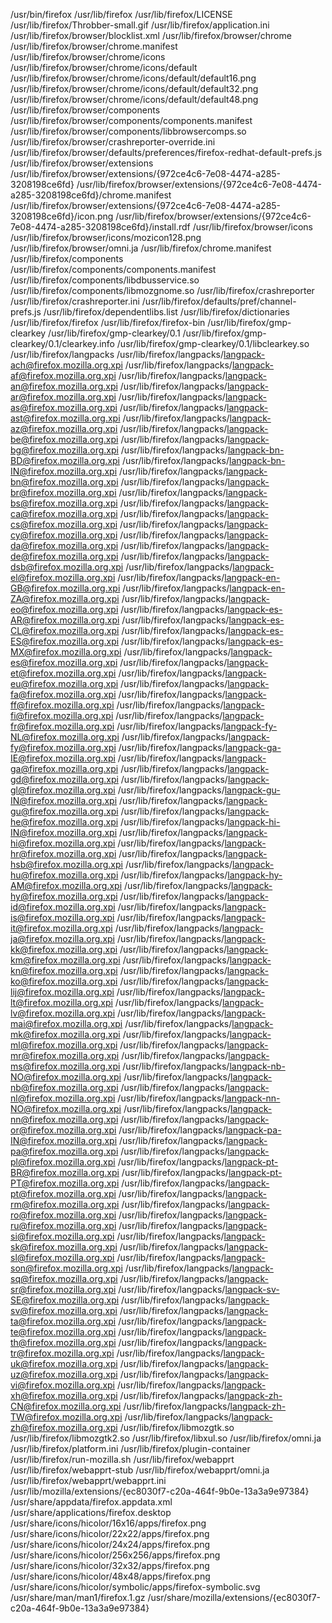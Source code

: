 /usr/bin/firefox
/usr/lib/firefox
/usr/lib/firefox/LICENSE
/usr/lib/firefox/Throbber-small.gif
/usr/lib/firefox/application.ini
/usr/lib/firefox/browser/blocklist.xml
/usr/lib/firefox/browser/chrome
/usr/lib/firefox/browser/chrome.manifest
/usr/lib/firefox/browser/chrome/icons
/usr/lib/firefox/browser/chrome/icons/default
/usr/lib/firefox/browser/chrome/icons/default/default16.png
/usr/lib/firefox/browser/chrome/icons/default/default32.png
/usr/lib/firefox/browser/chrome/icons/default/default48.png
/usr/lib/firefox/browser/components
/usr/lib/firefox/browser/components/components.manifest
/usr/lib/firefox/browser/components/libbrowsercomps.so
/usr/lib/firefox/browser/crashreporter-override.ini
/usr/lib/firefox/browser/defaults/preferences/firefox-redhat-default-prefs.js
/usr/lib/firefox/browser/extensions
/usr/lib/firefox/browser/extensions/{972ce4c6-7e08-4474-a285-3208198ce6fd}
/usr/lib/firefox/browser/extensions/{972ce4c6-7e08-4474-a285-3208198ce6fd}/chrome.manifest
/usr/lib/firefox/browser/extensions/{972ce4c6-7e08-4474-a285-3208198ce6fd}/icon.png
/usr/lib/firefox/browser/extensions/{972ce4c6-7e08-4474-a285-3208198ce6fd}/install.rdf
/usr/lib/firefox/browser/icons
/usr/lib/firefox/browser/icons/mozicon128.png
/usr/lib/firefox/browser/omni.ja
/usr/lib/firefox/chrome.manifest
/usr/lib/firefox/components
/usr/lib/firefox/components/components.manifest
/usr/lib/firefox/components/libdbusservice.so
/usr/lib/firefox/components/libmozgnome.so
/usr/lib/firefox/crashreporter
/usr/lib/firefox/crashreporter.ini
/usr/lib/firefox/defaults/pref/channel-prefs.js
/usr/lib/firefox/dependentlibs.list
/usr/lib/firefox/dictionaries
/usr/lib/firefox/firefox
/usr/lib/firefox/firefox-bin
/usr/lib/firefox/gmp-clearkey
/usr/lib/firefox/gmp-clearkey/0.1
/usr/lib/firefox/gmp-clearkey/0.1/clearkey.info
/usr/lib/firefox/gmp-clearkey/0.1/libclearkey.so
/usr/lib/firefox/langpacks
/usr/lib/firefox/langpacks/langpack-ach@firefox.mozilla.org.xpi
/usr/lib/firefox/langpacks/langpack-af@firefox.mozilla.org.xpi
/usr/lib/firefox/langpacks/langpack-an@firefox.mozilla.org.xpi
/usr/lib/firefox/langpacks/langpack-ar@firefox.mozilla.org.xpi
/usr/lib/firefox/langpacks/langpack-as@firefox.mozilla.org.xpi
/usr/lib/firefox/langpacks/langpack-ast@firefox.mozilla.org.xpi
/usr/lib/firefox/langpacks/langpack-az@firefox.mozilla.org.xpi
/usr/lib/firefox/langpacks/langpack-be@firefox.mozilla.org.xpi
/usr/lib/firefox/langpacks/langpack-bg@firefox.mozilla.org.xpi
/usr/lib/firefox/langpacks/langpack-bn-BD@firefox.mozilla.org.xpi
/usr/lib/firefox/langpacks/langpack-bn-IN@firefox.mozilla.org.xpi
/usr/lib/firefox/langpacks/langpack-bn@firefox.mozilla.org.xpi
/usr/lib/firefox/langpacks/langpack-br@firefox.mozilla.org.xpi
/usr/lib/firefox/langpacks/langpack-bs@firefox.mozilla.org.xpi
/usr/lib/firefox/langpacks/langpack-ca@firefox.mozilla.org.xpi
/usr/lib/firefox/langpacks/langpack-cs@firefox.mozilla.org.xpi
/usr/lib/firefox/langpacks/langpack-cy@firefox.mozilla.org.xpi
/usr/lib/firefox/langpacks/langpack-da@firefox.mozilla.org.xpi
/usr/lib/firefox/langpacks/langpack-de@firefox.mozilla.org.xpi
/usr/lib/firefox/langpacks/langpack-dsb@firefox.mozilla.org.xpi
/usr/lib/firefox/langpacks/langpack-el@firefox.mozilla.org.xpi
/usr/lib/firefox/langpacks/langpack-en-GB@firefox.mozilla.org.xpi
/usr/lib/firefox/langpacks/langpack-en-ZA@firefox.mozilla.org.xpi
/usr/lib/firefox/langpacks/langpack-eo@firefox.mozilla.org.xpi
/usr/lib/firefox/langpacks/langpack-es-AR@firefox.mozilla.org.xpi
/usr/lib/firefox/langpacks/langpack-es-CL@firefox.mozilla.org.xpi
/usr/lib/firefox/langpacks/langpack-es-ES@firefox.mozilla.org.xpi
/usr/lib/firefox/langpacks/langpack-es-MX@firefox.mozilla.org.xpi
/usr/lib/firefox/langpacks/langpack-es@firefox.mozilla.org.xpi
/usr/lib/firefox/langpacks/langpack-et@firefox.mozilla.org.xpi
/usr/lib/firefox/langpacks/langpack-eu@firefox.mozilla.org.xpi
/usr/lib/firefox/langpacks/langpack-fa@firefox.mozilla.org.xpi
/usr/lib/firefox/langpacks/langpack-ff@firefox.mozilla.org.xpi
/usr/lib/firefox/langpacks/langpack-fi@firefox.mozilla.org.xpi
/usr/lib/firefox/langpacks/langpack-fr@firefox.mozilla.org.xpi
/usr/lib/firefox/langpacks/langpack-fy-NL@firefox.mozilla.org.xpi
/usr/lib/firefox/langpacks/langpack-fy@firefox.mozilla.org.xpi
/usr/lib/firefox/langpacks/langpack-ga-IE@firefox.mozilla.org.xpi
/usr/lib/firefox/langpacks/langpack-ga@firefox.mozilla.org.xpi
/usr/lib/firefox/langpacks/langpack-gd@firefox.mozilla.org.xpi
/usr/lib/firefox/langpacks/langpack-gl@firefox.mozilla.org.xpi
/usr/lib/firefox/langpacks/langpack-gu-IN@firefox.mozilla.org.xpi
/usr/lib/firefox/langpacks/langpack-gu@firefox.mozilla.org.xpi
/usr/lib/firefox/langpacks/langpack-he@firefox.mozilla.org.xpi
/usr/lib/firefox/langpacks/langpack-hi-IN@firefox.mozilla.org.xpi
/usr/lib/firefox/langpacks/langpack-hi@firefox.mozilla.org.xpi
/usr/lib/firefox/langpacks/langpack-hr@firefox.mozilla.org.xpi
/usr/lib/firefox/langpacks/langpack-hsb@firefox.mozilla.org.xpi
/usr/lib/firefox/langpacks/langpack-hu@firefox.mozilla.org.xpi
/usr/lib/firefox/langpacks/langpack-hy-AM@firefox.mozilla.org.xpi
/usr/lib/firefox/langpacks/langpack-hy@firefox.mozilla.org.xpi
/usr/lib/firefox/langpacks/langpack-id@firefox.mozilla.org.xpi
/usr/lib/firefox/langpacks/langpack-is@firefox.mozilla.org.xpi
/usr/lib/firefox/langpacks/langpack-it@firefox.mozilla.org.xpi
/usr/lib/firefox/langpacks/langpack-ja@firefox.mozilla.org.xpi
/usr/lib/firefox/langpacks/langpack-kk@firefox.mozilla.org.xpi
/usr/lib/firefox/langpacks/langpack-km@firefox.mozilla.org.xpi
/usr/lib/firefox/langpacks/langpack-kn@firefox.mozilla.org.xpi
/usr/lib/firefox/langpacks/langpack-ko@firefox.mozilla.org.xpi
/usr/lib/firefox/langpacks/langpack-lij@firefox.mozilla.org.xpi
/usr/lib/firefox/langpacks/langpack-lt@firefox.mozilla.org.xpi
/usr/lib/firefox/langpacks/langpack-lv@firefox.mozilla.org.xpi
/usr/lib/firefox/langpacks/langpack-mai@firefox.mozilla.org.xpi
/usr/lib/firefox/langpacks/langpack-mk@firefox.mozilla.org.xpi
/usr/lib/firefox/langpacks/langpack-ml@firefox.mozilla.org.xpi
/usr/lib/firefox/langpacks/langpack-mr@firefox.mozilla.org.xpi
/usr/lib/firefox/langpacks/langpack-ms@firefox.mozilla.org.xpi
/usr/lib/firefox/langpacks/langpack-nb-NO@firefox.mozilla.org.xpi
/usr/lib/firefox/langpacks/langpack-nb@firefox.mozilla.org.xpi
/usr/lib/firefox/langpacks/langpack-nl@firefox.mozilla.org.xpi
/usr/lib/firefox/langpacks/langpack-nn-NO@firefox.mozilla.org.xpi
/usr/lib/firefox/langpacks/langpack-nn@firefox.mozilla.org.xpi
/usr/lib/firefox/langpacks/langpack-or@firefox.mozilla.org.xpi
/usr/lib/firefox/langpacks/langpack-pa-IN@firefox.mozilla.org.xpi
/usr/lib/firefox/langpacks/langpack-pa@firefox.mozilla.org.xpi
/usr/lib/firefox/langpacks/langpack-pl@firefox.mozilla.org.xpi
/usr/lib/firefox/langpacks/langpack-pt-BR@firefox.mozilla.org.xpi
/usr/lib/firefox/langpacks/langpack-pt-PT@firefox.mozilla.org.xpi
/usr/lib/firefox/langpacks/langpack-pt@firefox.mozilla.org.xpi
/usr/lib/firefox/langpacks/langpack-rm@firefox.mozilla.org.xpi
/usr/lib/firefox/langpacks/langpack-ro@firefox.mozilla.org.xpi
/usr/lib/firefox/langpacks/langpack-ru@firefox.mozilla.org.xpi
/usr/lib/firefox/langpacks/langpack-si@firefox.mozilla.org.xpi
/usr/lib/firefox/langpacks/langpack-sk@firefox.mozilla.org.xpi
/usr/lib/firefox/langpacks/langpack-sl@firefox.mozilla.org.xpi
/usr/lib/firefox/langpacks/langpack-son@firefox.mozilla.org.xpi
/usr/lib/firefox/langpacks/langpack-sq@firefox.mozilla.org.xpi
/usr/lib/firefox/langpacks/langpack-sr@firefox.mozilla.org.xpi
/usr/lib/firefox/langpacks/langpack-sv-SE@firefox.mozilla.org.xpi
/usr/lib/firefox/langpacks/langpack-sv@firefox.mozilla.org.xpi
/usr/lib/firefox/langpacks/langpack-ta@firefox.mozilla.org.xpi
/usr/lib/firefox/langpacks/langpack-te@firefox.mozilla.org.xpi
/usr/lib/firefox/langpacks/langpack-th@firefox.mozilla.org.xpi
/usr/lib/firefox/langpacks/langpack-tr@firefox.mozilla.org.xpi
/usr/lib/firefox/langpacks/langpack-uk@firefox.mozilla.org.xpi
/usr/lib/firefox/langpacks/langpack-uz@firefox.mozilla.org.xpi
/usr/lib/firefox/langpacks/langpack-vi@firefox.mozilla.org.xpi
/usr/lib/firefox/langpacks/langpack-xh@firefox.mozilla.org.xpi
/usr/lib/firefox/langpacks/langpack-zh-CN@firefox.mozilla.org.xpi
/usr/lib/firefox/langpacks/langpack-zh-TW@firefox.mozilla.org.xpi
/usr/lib/firefox/langpacks/langpack-zh@firefox.mozilla.org.xpi
/usr/lib/firefox/libmozgtk.so
/usr/lib/firefox/libmozgtk2.so
/usr/lib/firefox/libxul.so
/usr/lib/firefox/omni.ja
/usr/lib/firefox/platform.ini
/usr/lib/firefox/plugin-container
/usr/lib/firefox/run-mozilla.sh
/usr/lib/firefox/webapprt
/usr/lib/firefox/webapprt-stub
/usr/lib/firefox/webapprt/omni.ja
/usr/lib/firefox/webapprt/webapprt.ini
/usr/lib/mozilla/extensions/{ec8030f7-c20a-464f-9b0e-13a3a9e97384}
/usr/share/appdata/firefox.appdata.xml
/usr/share/applications/firefox.desktop
/usr/share/icons/hicolor/16x16/apps/firefox.png
/usr/share/icons/hicolor/22x22/apps/firefox.png
/usr/share/icons/hicolor/24x24/apps/firefox.png
/usr/share/icons/hicolor/256x256/apps/firefox.png
/usr/share/icons/hicolor/32x32/apps/firefox.png
/usr/share/icons/hicolor/48x48/apps/firefox.png
/usr/share/icons/hicolor/symbolic/apps/firefox-symbolic.svg
/usr/share/man/man1/firefox.1.gz
/usr/share/mozilla/extensions/{ec8030f7-c20a-464f-9b0e-13a3a9e97384}

